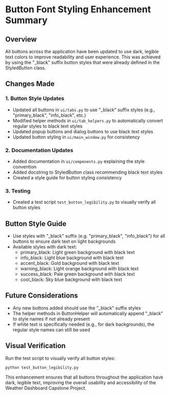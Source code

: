 # Button Font Styling Enhancement Summary

## Overview
All buttons across the application have been updated to use dark, legible text colors to improve readability and user experience. This was achieved by using the "_black" suffix button styles that were already defined in the StyledButton class.

## Changes Made

### 1. Button Style Updates
- Updated all buttons in `ui/tabs.py` to use "_black" suffix styles (e.g., "primary_black", "info_black", etc.)
- Modified helper methods in `ui/tab_helpers.py` to automatically convert regular styles to black text styles
- Updated popup buttons and dialog buttons to use black text styles
- Updated button styling in `ui/main_window.py` for consistency

### 2. Documentation Updates
- Added documentation in `ui/components.py` explaining the style convention
- Added docstring to StyledButton class recommending black text styles
- Created a style guide for button styling consistency

### 3. Testing
- Created a test script `test_button_legibility.py` to visually verify all button styles

## Button Style Guide
- Use styles with "_black" suffix (e.g. "primary_black", "info_black") for all buttons to ensure dark text on light backgrounds
- Available styles with dark text:
  - primary_black: Light green background with black text
  - info_black: Light blue background with black text
  - accent_black: Gold background with black text
  - warning_black: Light orange background with black text
  - success_black: Pale green background with black text
  - cool_black: Sky blue background with black text

## Future Considerations
- Any new buttons added should use the "_black" suffix styles
- The helper methods in ButtonHelper will automatically append "_black" to style names if not already present
- If white text is specifically needed (e.g., for dark backgrounds), the regular style names can still be used

## Visual Verification
Run the test script to visually verify all button styles:
```
python test_button_legibility.py
```

This enhancement ensures that all buttons throughout the application have dark, legible text, improving the overall usability and accessibility of the Weather Dashboard Capstone Project.
